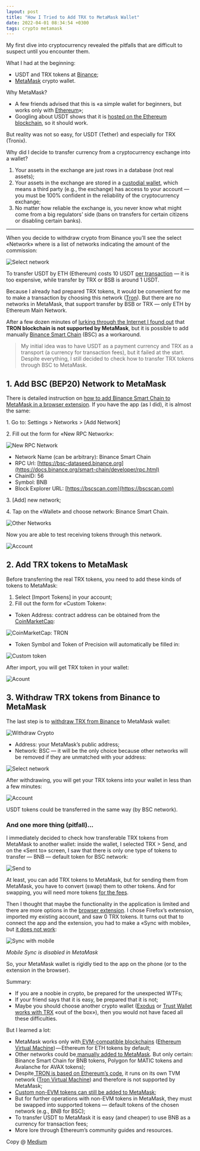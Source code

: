 ```yaml
---
layout: post
title: "How I Tried to Add TRX to MetaMask Wallet"
date: 2022-04-01 08:34:54 +0300
tags: crypto metamask
---
```


My first dive into cryptocurrency revealed the pitfalls that are difficult to suspect until you encounter them.

What I had at the beginning:

- USDT and TRX tokens at [Binance](https://www.binance.com);
- [MetaMask](https://metamask.io/) crypto wallet.

Why MetaMask?

- A few friends advised that this is «a simple wallet for beginners, but works only with [Ethereum](https://ethereum.org)»;
- Googling about USDT shows that it is [hosted on the Ethereum blockchain](<https://en.wikipedia.org/wiki/Tether_(cryptocurrency)>), so it should work.

But reality was not so easy, for USDT (Tether) and especially for TRX (Tronix).

Why did I decide to transfer currency from a cryptocurrency exchange into a wallet?

1. Your assets in the exchange are just rows in a database (not real assets);
2. Your assets in the exchange are stored in a [custodial wallet](https://academy.binance.com/en/articles/custodial-vs-non-custodial-wallets-what-s-the-difference), which means a third party (e.g., the exchange) has access to your account — you must be 100% confident in the reliability of the cryptocurrency exchange;
3. No matter how reliable the exchange is, you never know what might come from a big regulators’ side (bans on transfers for certain citizens or disabling certain banks).

---

When you decide to withdraw crypto from Binance you’ll see the select «Network» where is a list of networks indicating the amount of the commission:

![Select network](/assets/2022-04-01/01-select-network.png)

To transfer USDT by ETH (Ethereum) costs 10 USDT [per transaction](https://academy.binance.com/en/articles/what-are-blockchain-transaction-fees) — it is too expensive, while transfer by TRX or BSB is around 1 USDT.

Because I already had prepared TRX tokens, it would be convenient for me to make a transaction by choosing this network ([Tron](https://tron.network)). But there are no networks in MetaMask, that support transfer by BSB or TRX — only ETH by Ethereum Main Network.

After a few dozen minutes of [lurking through the Internet I found out](https://bitcointalk.org/index.php?topic=5343213.20) that **TRON blockchain is not supported by MetaMask**, but it is possible to add manually [Binance Smart Chain](https://coinmarketcap.com/alexandria/article/what-is-binance-smart-chain) (BSC) as a workaround.

> My initial idea was to have USDT as a payment currency and TRX as a transport (a currency for transaction fees), but it failed at the start. Despite everything, I still decided to check how to transfer TRX tokens through BSC to MetaMask.

## 1. Add BSC (BEP20) Network to MetaMask

There is detailed instruction on [how to add Binance Smart Chain to MetaMask in a browser extension](https://docs.binance.org/smart-chain/wallet/metamask.html). If you have the app (as I did), it is almost the same:

1\. Go to: Settings > Networks > [Add Network]

2\. Fill out the form for «New RPC Network»:

![New RPC Network](/assets/2022-04-01/02-new-rpc-network.png)

- Network Name (can be arbitrary): Binance Smart Chain
- RPC Url: [https://bsc-dataseed.binance.org](https://docs.binance.org/smart-chain/developer/rpc.html)
- ChainID: 56
- Symbol: BNB
- Block Explorer URL: [https://bscscan.com](https://bscscan.com)

3\. [Add] new network;

4\. Tap on the «Wallet» and choose network: Binance Smart Chain.

![Other Networks](/assets/2022-04-01/03-other-networks.png)

Now you are able to test receiving tokens through this network.

![Account](/assets/2022-04-01/04-account.png)

## 2. Add TRX tokens to MetaMask

Before transferring the real TRX tokens, you need to add these kinds of tokens to MetaMask:

1. Select [Import Tokens] in your account;
2. Fill out the form for «Custom Token»:

- Token Address: contract address can be obtained from the [CoinMarketCap](https://coinmarketcap.com/currencies/tron/):

![CoinMarketCap: TRON](/assets/2022-04-01/05-coinmarketcap-tron.png)

- Token Symbol and Token of Precision will automatically be filled in:

![Custom token](/assets/2022-04-01/06-custom-token.png)

After import, you will get TRX token in your wallet:

![Acount](/assets/2022-04-01/07-account.png)

## 3. Withdraw TRX tokens from Binance to MetaMask

The last step is to [withdraw TRX from Binance](https://www.binance.com/en/support/faq/115003670492) to MetaMask wallet:

![Withdraw Crypto](/assets/2022-04-01/08-withdraw-crypto.png)

- Address: your MetaMask’s public address;
- Network: BSC — it will be the only choice because other networks will be removed if they are unmatched with your address:

![Select network](/assets/2022-04-01/09-select-network.png)

After withdrawing, you will get your TRX tokens into your wallet in less than a few minutes:

![Account](/assets/2022-04-01/10-account.png)

USDT tokens could be transferred in the same way (by BSC network).

### And one more thing (pitfall)…

I immediately decided to check how transferable TRX tokens from MetaMask to another wallet: inside the wallet, I selected TRX > Send, and on the «Sent to» screen, I saw that there is only one type of tokens to transfer — BNB — default token for BSC network:

![Send to](/assets/2022-04-01/11-send-to.png)

At least, you can add TRX tokens to MetaMask, but for sending them from MetaMask, you have to convert (swap) them to other tokens. And for swapping, you will need more tokens [for the fees](https://metamask.zendesk.com/hc/en-us/articles/360022895972).

Then I thought that maybe the functionality in the application is limited and there are more options in the [browser extension](https://metamask.io/download/). I chose Firefox’s extension, imported my existing account, and saw 0 TRX tokens. It turns out that to connect the app and the extension, you had to make a «Sync with mobile», but [it does not work](https://metamask.zendesk.com/hc/en-us/articles/360032378452-How-to-Sync-Mobile-with-MetaMask-Extension):

![Sync with mobile](/assets/2022-04-01/12-sync-with-mobile.png)

_Mobile Sync is disabled in MetaMask_

So, your MetaMask wallet is rigidly tied to the app on the phone (or to the extension in the browser).

Summary:

- If you are a noobie in crypto, be prepared for the unexpected WTFs;
- If your friend says that it is easy, be prepared that it is not;
- Maybe you should choose another crypto wallet ([Exodus](https://www.exodus.com) or [Trust Wallet](https://trustwallet.com) [works with TRX](https://tron.network/wallet) «out of the box»), then you would not have faced all these difficulties.

But I learned a lot:

- MetaMask works only with[ EVM-compatible blockchains](https://metamask.zendesk.com/hc/en-us/sections/4442278744475-Network-Profiles) ([Ethereum Virtual Machine](https://coinmarketcap.com/alexandria/glossary/ethereum-virtual-machine-evm)) — Ethereum for ETH tokens by default;
- Other networks could be[ manually added to MetaMask](https://satochip.medium.com/metamask-how-to-add-custom-network-binance-smart-chain-polygon-avalanche-43c1c25afd88). But only certain: Binance Smart Chain for BNB tokens, Polygon for MATIC tokens and Avalanche for AVAX tokens);
- Despite[ TRON is based on Ethereum’s code](https://en.wikipedia.org/wiki/Tron_%28cryptocurrency%29), it runs on its own TVM network ([Tron Virtual Machine](https://medium.com/@TronDotLive/what-exactly-is-tron-virtual-machine-tvm-1424ac17b2c7)) and therefore is not supported by MetaMask;
- [Custom non-EVM tokens can still be added to MetaMask](https://consensys.net/blog/metamask/how-to-add-your-custom-tokens-in-metamask/);
- But for further operations with non-EVM tokens in MetaMask, they must be swapped into supported tokens — default tokens of the chosen network (e.g., BNB for BSC);
- To transfer USDT to MetaMask it is easy (and cheaper) to use BNB as a currency for transaction fees;
- More lore through Ethereum’s community guides and resources.

Copy @ [Medium](https://adequatica.medium.com/how-to-add-trx-to-metamask-wallet-f5ff83bb1005)
